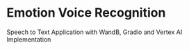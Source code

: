 # Emotion Voice Recognition 
 Speech to Text Application with WandB, Gradio and Vertex AI Implementation
